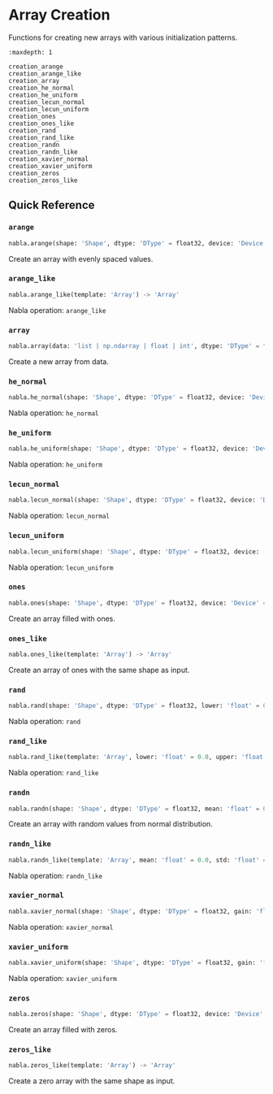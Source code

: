 # Array Creation

Functions for creating new arrays with various initialization patterns.

```{toctree}
:maxdepth: 1

creation_arange
creation_arange_like
creation_array
creation_he_normal
creation_he_uniform
creation_lecun_normal
creation_lecun_uniform
creation_ones
creation_ones_like
creation_rand
creation_rand_like
creation_randn
creation_randn_like
creation_xavier_normal
creation_xavier_uniform
creation_zeros
creation_zeros_like
```

## Quick Reference

### `arange`

```python
nabla.arange(shape: 'Shape', dtype: 'DType' = float32, device: 'Device' = Device(type=cpu,id=0), batch_dims: 'Shape' = ()) -> 'Array'
```

Create an array with evenly spaced values.

### `arange_like`

```python
nabla.arange_like(template: 'Array') -> 'Array'
```

Nabla operation: `arange_like`

### `array`

```python
nabla.array(data: 'list | np.ndarray | float | int', dtype: 'DType' = float32, device: 'Device' = Device(type=cpu,id=0), batch_dims: 'Shape' = ()) -> 'Array'
```

Create a new array from data.

### `he_normal`

```python
nabla.he_normal(shape: 'Shape', dtype: 'DType' = float32, device: 'Device' = Device(type=cpu,id=0), seed: 'int' = 0, batch_dims: 'Shape' = ()) -> 'Array'
```

Nabla operation: `he_normal`

### `he_uniform`

```python
nabla.he_uniform(shape: 'Shape', dtype: 'DType' = float32, device: 'Device' = Device(type=cpu,id=0), seed: 'int' = 0, batch_dims: 'Shape' = ()) -> 'Array'
```

Nabla operation: `he_uniform`

### `lecun_normal`

```python
nabla.lecun_normal(shape: 'Shape', dtype: 'DType' = float32, device: 'Device' = Device(type=cpu,id=0), seed: 'int' = 0, batch_dims: 'Shape' = ()) -> 'Array'
```

Nabla operation: `lecun_normal`

### `lecun_uniform`

```python
nabla.lecun_uniform(shape: 'Shape', dtype: 'DType' = float32, device: 'Device' = Device(type=cpu,id=0), seed: 'int' = 0, batch_dims: 'Shape' = ()) -> 'Array'
```

Nabla operation: `lecun_uniform`

### `ones`

```python
nabla.ones(shape: 'Shape', dtype: 'DType' = float32, device: 'Device' = Device(type=cpu,id=0), batch_dims: 'Shape' = ()) -> 'Array'
```

Create an array filled with ones.

### `ones_like`

```python
nabla.ones_like(template: 'Array') -> 'Array'
```

Create an array of ones with the same shape as input.

### `rand`

```python
nabla.rand(shape: 'Shape', dtype: 'DType' = float32, lower: 'float' = 0.0, upper: 'float' = 1.0, device: 'Device' = Device(type=cpu,id=0), seed: 'int' = 0, batch_dims: 'Shape' = ()) -> 'Array'
```

Nabla operation: `rand`

### `rand_like`

```python
nabla.rand_like(template: 'Array', lower: 'float' = 0.0, upper: 'float' = 1.0, seed: 'int' = 0) -> 'Array'
```

Nabla operation: `rand_like`

### `randn`

```python
nabla.randn(shape: 'Shape', dtype: 'DType' = float32, mean: 'float' = 0.0, std: 'float' = 1.0, device: 'Device' = Device(type=cpu,id=0), seed: 'int' = 0, batch_dims: 'Shape' = ()) -> 'Array'
```

Create an array with random values from normal distribution.

### `randn_like`

```python
nabla.randn_like(template: 'Array', mean: 'float' = 0.0, std: 'float' = 1.0, seed: 'int' = 0) -> 'Array'
```

Nabla operation: `randn_like`

### `xavier_normal`

```python
nabla.xavier_normal(shape: 'Shape', dtype: 'DType' = float32, gain: 'float' = 1.0, device: 'Device' = Device(type=cpu,id=0), seed: 'int' = 0, batch_dims: 'Shape' = ()) -> 'Array'
```

Nabla operation: `xavier_normal`

### `xavier_uniform`

```python
nabla.xavier_uniform(shape: 'Shape', dtype: 'DType' = float32, gain: 'float' = 1.0, device: 'Device' = Device(type=cpu,id=0), seed: 'int' = 0, batch_dims: 'Shape' = ()) -> 'Array'
```

Nabla operation: `xavier_uniform`

### `zeros`

```python
nabla.zeros(shape: 'Shape', dtype: 'DType' = float32, device: 'Device' = Device(type=cpu,id=0), batch_dims: 'Shape' = ()) -> 'Array'
```

Create an array filled with zeros.

### `zeros_like`

```python
nabla.zeros_like(template: 'Array') -> 'Array'
```

Create a zero array with the same shape as input.

